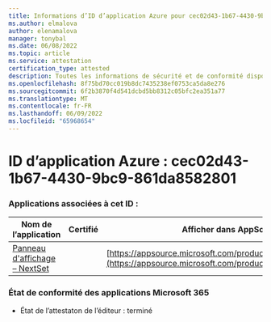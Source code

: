 ```yaml
---
title: Informations d’ID d’application Azure pour cec02d43-1b67-4430-9bc9-861da8582801
ms.author: elmalova
author: elenamalova
manager: tonybal
ms.date: 06/08/2022
ms.topic: article
ms.service: attestation
certification_type: attested
description: Toutes les informations de sécurité et de conformité disponibles pour cec02d43-1b67-4430-9bc9-861da8582801.
ms.openlocfilehash: 8f75bd70cc019b8dc7435238ef0753ca5da8e276
ms.sourcegitcommit: 6f2b3870f4d541dcbd5bb8312c05bfc2ea351a77
ms.translationtype: MT
ms.contentlocale: fr-FR
ms.lasthandoff: 06/09/2022
ms.locfileid: "65968654"
---
```

# <a name="azure-app-id-cec02d43-1b67-4430-9bc9-861da8582801"></a>ID d’application Azure : cec02d43-1b67-4430-9bc9-861da8582801


### <a name="apps-associated-with-this-id"></a>Applications associées à cet ID :
| **Nom de l’application** | **Certifié** | **Afficher dans AppSource** |
|--------------|---------------|-----------------------|
| [Panneau d'affichage – NextSet](../forward/WA200002122.md) |  | [https://appsource.microsoft.com/product/office/WA200002122](https://appsource.microsoft.com/product/office/WA200002122) |

### <a name="microsoft-365-app-compliance-status"></a>État de conformité des applications Microsoft 365
- État de l’attestaton de l’éditeur : terminé
